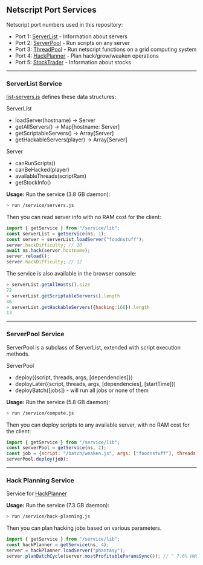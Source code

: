 ## Netscript Port Services

Netscript port numbers used in this repository:

- Port 1: [ServerList](#ServerList_Service) - Information about servers
- Port 2: [ServerPool](#ServerPool_Service) - Run scripts on any server
- Port 3: [ThreadPool](../hive/) - Run netscript functions on a grid computing system
- Port 4: [HackPlanner](#Hack_Planning_Service) - Plan hack/grow/weaken operations
- Port 5: [StockTrader](../stocks/trader.js) - Information about stocks

---

### ServerList Service

[list-servers.js](../net/list-servers.js) defines these data structures:

ServerList
- loadServer(hostname) -> Server
- getAllServers() -> Map[hostname: Server]
- getScriptableServers() -> Array[Server]
- getHackableServers(player) -> Array[Server]

Server
- canRunScripts()
- canBeHacked(player)
- availableThreads(scriptRam)
- getStockInfo()

**Usage:** Run the service (3.8 GB daemon):

```bash
> run /service/servers.js
```

Then you can read server info with no RAM cost for the client:

```javascript
import { getService } from "/service/lib";
const serverList = getService(ns, 1);
const server = serverList.loadServer("foodnstuff");
server.hackDifficulty; // 10
await ns.hack(server.hostname);
server.reload();
server.hackDifficulty; // 12
```

The service is also available in the browser console:
```javascript
> serverList.getAllHosts().size
72
> serverList.getScriptableServers().length
46
> serverList.getHackableServers({hacking:166}).length
13
```

---

### ServerPool Service

ServerPool is a subclass of ServerList, extended with script execution methods.

ServerPool
- deploy({script, threads, args, [dependencies]})
- deployLater({script, threads, args, [dependencies], [startTime]})
- deployBatch([jobs]) - will run all jobs or none of them

**Usage:** Run the service (5.8 GB daemon):

```bash
> run /service/compute.js
```

Then you can deploy scripts to any available server, with no RAM cost for the client:

```javascript
import { getService } from "/service/lib";
const serverPool = getService(ns, 2);
const job = {script: "/batch/weaken.js", args: ["foodnstuff"], threads: 100})
serverPool.deploy(job);
```

---

### Hack Planning Service

Service for [HackPlanner](../hacking/)

**Usage:** Run the service (7.3 GB daemon):

```bash
> run /service/hack-planning.js
```

Then you can plan hacking jobs based on various parameters.

```javascript
import { getService } from "/service/lib";
const hackPlanner = getService(ns, 4);
server = hackPlanner.loadServer("phantasy");
server.planBatchCycle(server.mostProfitableParamsSync()); // " 7.6% HWGW"
```
